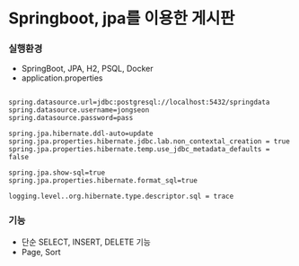 # Springboot, jpa를 이용한 게시판
### 실행환경
- SpringBoot, JPA, H2, PSQL, Docker
- application.properties
<pre><code>
spring.datasource.url=jdbc:postgresql://localhost:5432/springdata
spring.datasource.username=jongseon
spring.datasource.password=pass

spring.jpa.hibernate.ddl-auto=update
spring.jpa.properties.hibernate.jdbc.lab.non_contextal_creation = true
spring.jpa.properties.hibernate.temp.use_jdbc_metadata_defaults = false

spring.jpa.show-sql=true
spring.jpa.properties.hibernate.format_sql=true

logging.level..org.hibernate.type.descriptor.sql = trace
</code></pre>

### 기능
- 단순 SELECT, INSERT, DELETE 기능
- Page, Sort
